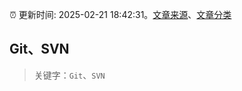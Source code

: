 :alarm_clock: 更新时间: 2025-02-21 18:42:31。[文章来源](/README.md)、[文章分类](/TAGS.md)

## Git、SVN


> 关键字：`Git`、`SVN`



